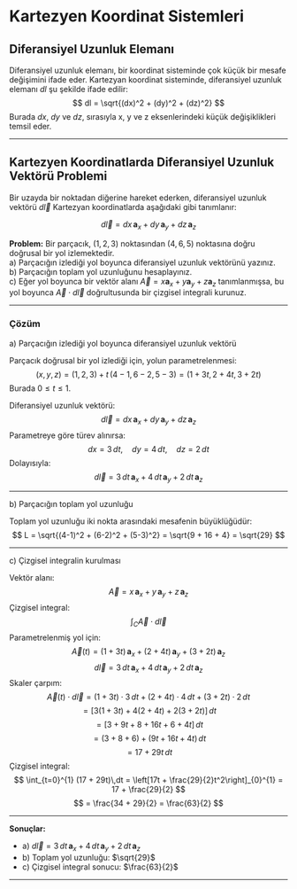 # Kartezyen Koordinat Sistemleri
## Diferansiyel Uzunluk Elemanı
Diferansiyel uzunluk elemanı, bir koordinat sisteminde çok küçük bir mesafe değişimini ifade eder. Kartezyan koordinat sisteminde, diferansiyel uzunluk elemanı $dl$ şu şekilde ifade edilir:
$$ dl = \sqrt{(dx)^2 + (dy)^2 + (dz)^2} $$
Burada $dx$, $dy$ ve $dz$, sırasıyla x, y ve z eksenlerindeki küçük değişiklikleri temsil eder.

---

## Kartezyen Koordinatlarda Diferansiyel Uzunluk Vektörü Problemi

Bir uzayda bir noktadan diğerine hareket ederken, diferansiyel uzunluk vektörü $d\vec{l}$ Kartezyan koordinatlarda aşağıdaki gibi tanımlanır:

$$
d\vec{l} = dx\,\mathbf{a}_x + dy\,\mathbf{a}_y + dz\,\mathbf{a}_z
$$

**Problem:**
Bir parçacık, $(1,2,3)$ noktasından $(4,6,5)$ noktasına doğru doğrusal bir yol izlemektedir.  
a) Parçacığın izlediği yol boyunca diferansiyel uzunluk vektörünü yazınız.  
b) Parçacığın toplam yol uzunluğunu hesaplayınız.  
c) Eğer yol boyunca bir vektör alanı $\vec{A} = x\mathbf{a}_x + y\mathbf{a}_y + z\mathbf{a}_z$ tanımlanmışsa, bu yol boyunca $\vec{A} \cdot d\vec{l}$ doğrultusunda bir çizgisel integrali kurunuz.

---

### Çözüm

a) Parçacığın izlediği yol boyunca diferansiyel uzunluk vektörü

Parçacık doğrusal bir yol izlediği için, yolun parametrelenmesi:
$$(x, y, z) = (1, 2, 3) + t\, (4-1, 6-2, 5-3) = (1 + 3t,\, 2 + 4t,\, 3 + 2t)$$
Burada $0 \leq t \leq 1$.

Diferansiyel uzunluk vektörü:
$$
d\vec{l} = dx\,\mathbf{a}_x + dy\,\mathbf{a}_y + dz\,\mathbf{a}_z
$$
Parametreye göre türev alınırsa:
$$
dx = 3\,dt,\quad dy = 4\,dt,\quad dz = 2\,dt
$$
Dolayısıyla:
$$
d\vec{l} = 3\,dt\,\mathbf{a}_x + 4\,dt\,\mathbf{a}_y + 2\,dt\,\mathbf{a}_z
$$

---

b) Parçacığın toplam yol uzunluğu

Toplam yol uzunluğu iki nokta arasındaki mesafenin büyüklüğüdür:
$$
L = \sqrt{(4-1)^2 + (6-2)^2 + (5-3)^2} = \sqrt{9 + 16 + 4} = \sqrt{29}
$$

---

c) Çizgisel integralin kurulması

Vektör alanı:
$$
\vec{A} = x\,\mathbf{a}_x + y\,\mathbf{a}_y + z\,\mathbf{a}_z
$$
Çizgisel integral:
$$
\int_C \vec{A} \cdot d\vec{l}
$$
Parametrelenmiş yol için:
$$
\vec{A}(t) = (1 + 3t)\,\mathbf{a}_x + (2 + 4t)\,\mathbf{a}_y + (3 + 2t)\,\mathbf{a}_z
$$
$$
d\vec{l} = 3\,dt\,\mathbf{a}_x + 4\,dt\,\mathbf{a}_y + 2\,dt\,\mathbf{a}_z
$$
Skaler çarpım:
$$
\vec{A}(t) \cdot d\vec{l} = (1 + 3t) \cdot 3\,dt + (2 + 4t) \cdot 4\,dt + (3 + 2t) \cdot 2\,dt
$$
$$
= [3(1 + 3t) + 4(2 + 4t) + 2(3 + 2t)]\,dt
$$
$$
= [3 + 9t + 8 + 16t + 6 + 4t]\,dt
$$
$$
= (3 + 8 + 6) + (9t + 16t + 4t)\,dt
$$
$$
= 17 + 29t\,dt
$$
Çizgisel integral:
$$
\int_{t=0}^{1} (17 + 29t)\,dt = \left[17t + \frac{29}{2}t^2\right]_{0}^{1} = 17 + \frac{29}{2}
$$
$$
= \frac{34 + 29}{2} = \frac{63}{2}
$$

---

**Sonuçlar:**
- a) $d\vec{l} = 3\,dt\,\mathbf{a}_x + 4\,dt\,\mathbf{a}_y + 2\,dt\,\mathbf{a}_z$
- b) Toplam yol uzunluğu: $\sqrt{29}$
- c) Çizgisel integral sonucu: $\frac{63}{2}$

---